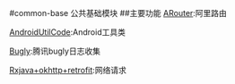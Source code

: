 #common-base  公共基础模块
##主要功能
[ARouter](https://github.com/lilei1990/KotlinT/blob/master/common-base/ARouter.md "ARouter"):阿里路由

[AndroidUtilCode](https://github.com/Blankj/AndroidUtilCode/blob/master/README-CN.md "AndroidUtilCode"):Android工具类

[Bugly]():腾讯bugly日志收集

[Rxjava+okhttp+retrofit]( ):网络请求


